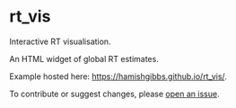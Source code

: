 # rt_vis
Interactive RT visualisation. 

An HTML widget of global RT estimates. 

Example hosted here: https://hamishgibbs.github.io/rt_vis/.

To contribute or suggest changes, please [open an issue](https://github.com/hamishgibbs/rt_vis/issues/new).
